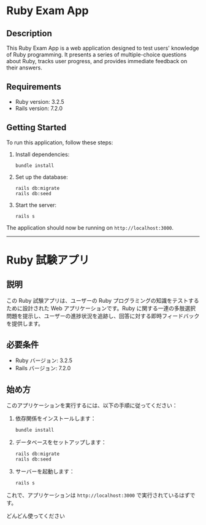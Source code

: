 # Ruby Exam App

## Description

This Ruby Exam App is a web application designed to test users' knowledge of Ruby programming. It presents a series of multiple-choice questions about Ruby, tracks user progress, and provides immediate feedback on their answers.

## Requirements

- Ruby version: 3.2.5
- Rails version: 7.2.0

## Getting Started

To run this application, follow these steps:

1. Install dependencies:
   ```
   bundle install
   ```

2. Set up the database:
   ```
   rails db:migrate
   rails db:seed
   ```

3. Start the server:
   ```
   rails s
   ```

The application should now be running on `http://localhost:3000`.

---

# Ruby 試験アプリ

## 説明

この Ruby 試験アプリは、ユーザーの Ruby プログラミングの知識をテストするために設計された Web アプリケーションです。Ruby に関する一連の多肢選択問題を提示し、ユーザーの進捗状況を追跡し、回答に対する即時フィードバックを提供します。

## 必要条件

- Ruby バージョン: 3.2.5
- Rails バージョン: 7.2.0

## 始め方

このアプリケーションを実行するには、以下の手順に従ってください：

1. 依存関係をインストールします：
   ```
   bundle install
   ```

2. データベースをセットアップします：
   ```
   rails db:migrate
   rails db:seed
   ```

3. サーバーを起動します：
   ```
   rails s
   ```

これで、アプリケーションは `http://localhost:3000` で実行されているはずです。

どんどん使ってください